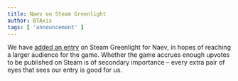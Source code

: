 ```yaml
---
title: Naev on Steam Greenlight
author: BTAxis
tags: [ 'announcement' ]
---
```


We have [added an entry](https://steamcommunity.com/sharedfiles/filedetails/?id=93971156) on Steam Greenlight for Naev, in hopes of reaching a larger audience for the game. Whether the game accrues enough upvotes to be published on Steam is of secondary importance – every extra pair of eyes that sees our entry is good for us.
